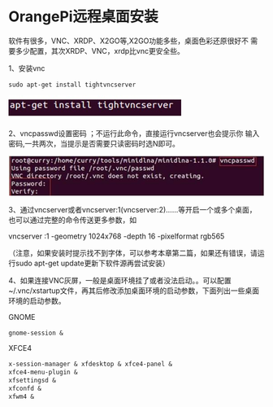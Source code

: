 # OrangePi远程桌面安装

软件有很多，VNC、XRDP、X2GO等,X2GO功能多些，桌面色彩还原很好不 需要多少配置，其次XRDP、VNC，xrdp比vnc更安全些。

1、安装vnc

```
sudo apt-get install tightvncserver
```

![](/assets/clip_image001.jpg)

2、vncpasswd设置密码 ；不运行此命令，直接运行vncserver也会提示你 输入密码,一共两次，当提示是否需要只读密码时选N即可。

![](/assets/clip_image004.jpg)

3、通过vncserver或者vncserver:1\(vncserver:2\)……等开启一个或多个桌面， 也可以通过完整的命令传送更多参数，如

vncserver :1 -geometry 1024x768 -depth 16 -pixelformat rgb565

（注意，如果安装时提示找不到字体，可以参考本章第二篇，如果还有错误，请运行sudo apt-get update更新下软件源再尝试安装）

4、如果连接VNC灰屏，一般是桌面环境挂了或者没法启动。。可以配置~/.vnc/xstartup文件，再其后修改添加桌面环境的启动参数，下面列出一些桌面环境的启动参数。

GNOME

```
gnome-session &
```

XFCE4

```
x-session-manager & xfdesktop & xfce4-panel &  
xfce4-menu-plugin &  
xfsettingsd &  
xfconfd &  
xfwm4 &  
```



